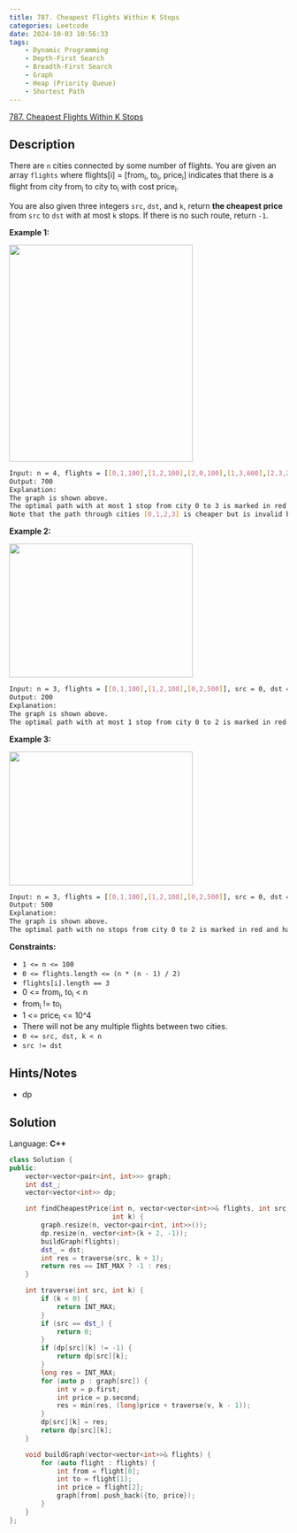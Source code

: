 ```yaml
---
title: 787. Cheapest Flights Within K Stops
categories: Leetcode
date: 2024-10-03 10:56:33
tags:
    - Dynamic Programming
    - Depth-First Search
    - Breadth-First Search
    - Graph
    - Heap (Priority Queue)
    - Shortest Path
---
```


[787. Cheapest Flights Within K Stops](https://leetcode.com/problems/cheapest-flights-within-k-stops/description/)

## Description

There are `n` cities connected by some number of flights. You are given an array `flights` where flights[i] = [from<sub>i</sub>, to<sub>i</sub>, price<sub>i</sub>] indicates that there is a flight from city from<sub>i</sub> to city to<sub>i</sub> with cost price<sub>i</sub>.

You are also given three integers `src`, `dst`, and `k`, return **the cheapest price**  from `src` to `dst` with at most `k` stops. If there is no such route, return `-1`.

**Example 1:**

<img alt="" src="https://assets.leetcode.com/uploads/2022/03/18/cheapest-flights-within-k-stops-3drawio.png" style="width: 332px; height: 392px;">

```bash
Input: n = 4, flights = [[0,1,100],[1,2,100],[2,0,100],[1,3,600],[2,3,200]], src = 0, dst = 3, k = 1
Output: 700
Explanation:
The graph is shown above.
The optimal path with at most 1 stop from city 0 to 3 is marked in red and has cost 100 + 600 = 700.
Note that the path through cities [0,1,2,3] is cheaper but is invalid because it uses 2 stops.
```

**Example 2:**

<img alt="" src="https://assets.leetcode.com/uploads/2022/03/18/cheapest-flights-within-k-stops-1drawio.png" style="width: 332px; height: 242px;">

```bash
Input: n = 3, flights = [[0,1,100],[1,2,100],[0,2,500]], src = 0, dst = 2, k = 1
Output: 200
Explanation:
The graph is shown above.
The optimal path with at most 1 stop from city 0 to 2 is marked in red and has cost 100 + 100 = 200.
```

**Example 3:**

<img alt="" src="https://assets.leetcode.com/uploads/2022/03/18/cheapest-flights-within-k-stops-2drawio.png" style="width: 332px; height: 242px;">

```bash
Input: n = 3, flights = [[0,1,100],[1,2,100],[0,2,500]], src = 0, dst = 2, k = 0
Output: 500
Explanation:
The graph is shown above.
The optimal path with no stops from city 0 to 2 is marked in red and has cost 500.
```

**Constraints:**

- `1 <= n <= 100`
- `0 <= flights.length <= (n * (n - 1) / 2)`
- `flights[i].length == 3`
- 0 <= from<sub>i</sub>, to<sub>i</sub> < n
- from<sub>i</sub> != to<sub>i</sub>
- 1 <= price<sub>i</sub> <= 10^4
- There will not be any multiple flights between two cities.
- `0 <= src, dst, k < n`
- `src != dst`

## Hints/Notes

- dp

## Solution

Language: **C++**

```C++
class Solution {
public:
    vector<vector<pair<int, int>>> graph;
    int dst_;
    vector<vector<int>> dp;

    int findCheapestPrice(int n, vector<vector<int>>& flights, int src, int dst,
                          int k) {
        graph.resize(n, vector<pair<int, int>>());
        dp.resize(n, vector<int>(k + 2, -1));
        buildGraph(flights);
        dst_ = dst;
        int res = traverse(src, k + 1);
        return res == INT_MAX ? -1 : res;
    }

    int traverse(int src, int k) {
        if (k < 0) {
            return INT_MAX;
        }
        if (src == dst_) {
            return 0;
        }
        if (dp[src][k] != -1) {
            return dp[src][k];
        }
        long res = INT_MAX;
        for (auto p : graph[src]) {
            int v = p.first;
            int price = p.second;
            res = min(res, (long)price + traverse(v, k - 1));
        }
        dp[src][k] = res;
        return dp[src][k];
    }

    void buildGraph(vector<vector<int>>& flights) {
        for (auto flight : flights) {
            int from = flight[0];
            int to = flight[1];
            int price = flight[2];
            graph[from].push_back({to, price});
        }
    }
};
```
